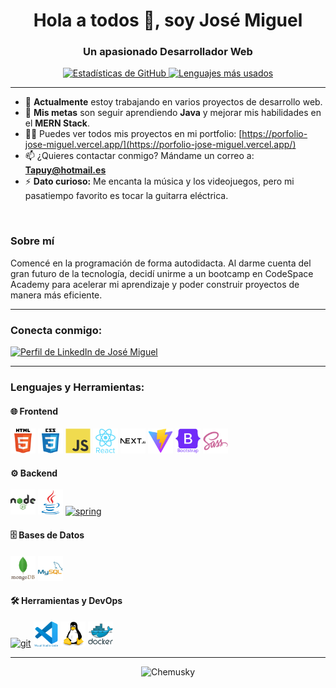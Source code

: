<h1 align="center">Hola a todos 👋, soy José Miguel</h1>
<h3 align="center">Un apasionado Desarrollador Web</h3>

<div align="center">
  <a href="https://github.com/anuraghazra/github-readme-stats">
    <img src="https://github-readme-stats.vercel.app/api?username=Chemusky&show_icons=true&theme=dark&include_all_commits=true&count_private=true" alt="Estadísticas de GitHub" />
  </a>
  <a href="https://github.com/anuraghazra/github-readme-stats">
    <img src="https://github-readme-stats.vercel.app/api/top-langs/?username=Chemusky&layout=compact&theme=dark" alt="Lenguajes más usados" />
  </a>
</div>

---

- 🔭 **Actualmente** estoy trabajando en varios proyectos de desarrollo web.
- 🌱 **Mis metas** son seguir aprendiendo **Java** y mejorar mis habilidades en el **MERN Stack**.
- 👨‍💻 Puedes ver todos mis proyectos en mi portfolio: [https://porfolio-jose-miguel.vercel.app/](https://porfolio-jose-miguel.vercel.app/)
- 📫 ¿Quieres contactar conmigo? Mándame un correo a: **Tapuy@hotmail.es**
- ⚡ **Dato curioso:** Me encanta la música y los videojuegos, pero mi pasatiempo favorito es tocar la guitarra eléctrica.

<br>

<h3 align="left">Sobre mí</h3>
<p align="left">
Comencé en la programación de forma autodidacta. Al darme cuenta del gran futuro de la tecnología, decidí unirme a un bootcamp en CodeSpace Academy para acelerar mi aprendizaje y poder construir proyectos de manera más eficiente.
</p>

---

<h3 align="left">Conecta conmigo:</h3>
<p align="left">
<a href="https://www.linkedin.com/in/jos%C3%A9-miguel-dev/" target="_blank">
  <img src="https://raw.githubusercontent.com/rahuldkjain/github-profile-readme-generator/master/src/images/icons/Social/linked-in-alt.svg" alt="Perfil de LinkedIn de José Miguel" height="30" width="40" />
</a>
</p>

---

<h3 align="left">Lenguajes y Herramientas:</h3>

<h4>🌐 Frontend</h4>
<p align="left">
  <a href="https://www.w3.org/html/" target="_blank" rel="noreferrer"><img src="https://raw.githubusercontent.com/devicons/devicon/master/icons/html5/html5-original-wordmark.svg" alt="html5" width="40" height="40"/></a>
  <a href="https://www.w3schools.com/css/" target="_blank" rel="noreferrer"><img src="https://raw.githubusercontent.com/devicons/devicon/master/icons/css3/css3-original-wordmark.svg" alt="css3" width="40" height="40"/></a>
  <a href="https://developer.mozilla.org/en-US/docs/Web/JavaScript" target="_blank" rel="noreferrer"><img src="https://raw.githubusercontent.com/devicons/devicon/master/icons/javascript/javascript-original.svg" alt="javascript" width="40" height="40"/></a>
  <a href="https://reactjs.org/" target="_blank" rel="noreferrer"><img src="https://raw.githubusercontent.com/devicons/devicon/master/icons/react/react-original-wordmark.svg" alt="react" width="40" height="40"/></a>
  <a href="https://nextjs.org/" target="_blank" rel="noreferrer"><img src="https://raw.githubusercontent.com/devicons/devicon/master/icons/nextjs/nextjs-original-wordmark.svg" alt="nextjs" width="40" height="40"/></a>
  <a href="https://vitejs.dev/" target="_blank" rel="noreferrer"><img src="https://raw.githubusercontent.com/devicons/devicon/master/icons/vitejs/vitejs-original.svg" alt="vite" width="40" height="40"/></a>
  <a href="https://getbootstrap.com" target="_blank" rel="noreferrer"><img src="https://raw.githubusercontent.com/devicons/devicon/master/icons/bootstrap/bootstrap-plain-wordmark.svg" alt="bootstrap" width="40" height="40"/></a>
  <a href="https://sass-lang.com" target="_blank" rel="noreferrer"><img src="https://raw.githubusercontent.com/devicons/devicon/master/icons/sass/sass-original.svg" alt="sass" width="40" height="40"/></a>
</p>

<h4>⚙️ Backend</h4>
<p align="left">
  <a href="https://nodejs.org" target="_blank" rel="noreferrer"><img src="https://raw.githubusercontent.com/devicons/devicon/master/icons/nodejs/nodejs-original-wordmark.svg" alt="nodejs" width="40" height="40"/></a>
  <a href="https://www.java.com" target="_blank" rel="noreferrer"><img src="https://raw.githubusercontent.com/devicons/devicon/master/icons/java/java-original.svg" alt="java" width="40" height="40"/></a>
  <a href="https://spring.io/" target="_blank" rel="noreferrer"><img src="https://www.vectorlogo.zone/logos/springio/springio-icon.svg" alt="spring" width="40" height="40"/></a>
</p>

<h4>🗄️ Bases de Datos</h4>
<p align="left">
  <a href="https://www.mongodb.com/" target="_blank" rel="noreferrer"><img src="https://raw.githubusercontent.com/devicons/devicon/master/icons/mongodb/mongodb-original-wordmark.svg" alt="mongodb" width="40" height="40"/></a>
  <a href="https://www.mysql.com/" target="_blank" rel="noreferrer"><img src="https://raw.githubusercontent.com/devicons/devicon/master/icons/mysql/mysql-original-wordmark.svg" alt="mysql" width="40" height="40"/></a>
</p>

<h4>🛠️ Herramientas y DevOps</h4>
<p align="left">
  <a href="https://git-scm.com/" target="_blank" rel="noreferrer"><img src="https://www.vectorlogo.zone/logos/git-scm/git-scm-icon.svg" alt="git" width="40" height="40"/></a>
  <a href="https://code.visualstudio.com/" target="_blank" rel="noreferrer"><img src="https://raw.githubusercontent.com/devicons/devicon/master/icons/vscode/vscode-original-wordmark.svg" alt="vscode" width="40" height="40"/></a>
  <a href="https://www.linux.org/" target="_blank" rel="noreferrer"><img src="https://raw.githubusercontent.com/devicons/devicon/master/icons/linux/linux-original.svg" alt="linux" width="40" height="40"/></a>
  <a href="https://www.docker.com/" target="_blank" rel="noreferrer"><img src="https://raw.githubusercontent.com/devicons/devicon/master/icons/docker/docker-original-wordmark.svg" alt="docker" width="40" height="40"/></a>
</p>

---

<div align="center">
  <img src="https://komarev.com/ghpvc/?username=Chemusky&label=Profile%20views&color=0e75b2&style=flat" alt="Chemusky" />
</div>
